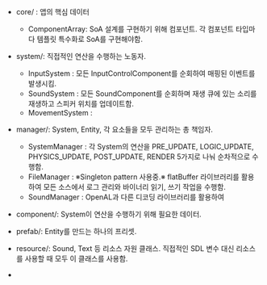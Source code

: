 - core/ : 앱의 핵심 데이터
  - ComponentArray: SoA 설계를 구현하기 위해 컴포넌트.
  각 컴포넌트 타입마다 템플릿 특수화로 SoA를 구현해야함.
  
- system/: 직접적인 연산을 수행하는 노동자.
  - InputSystem : 모든 InputControlComponent를 순회하여 매핑된 이벤트를 발생시킴.
  - SoundSystem : 모든 SoundComponent를 순회하며 재생 큐에 있는 
  소리를 재생하고 스피커 위치를 업데이트함.
  - MovementSystem : 
- manager/: System, Entity, 각 요소들을 모두 관리하는 총 책임자.
  - SystemManager : 각 System의 연산을 PRE_UPDATE, LOGIC_UPDATE, PHYSICS_UPDATE, POST_UPDATE, RENDER 5가지로 나눠 순차적으로 수행함. 
  - FileManager : ※Singleton pattern 사용중.※ flatBuffer 라이브러리를 활용하여 모든 소스에서 로그 관리와 바이너리 읽기, 쓰기 작업을 수행함.
  - SoundManager : OpenAL과 다른 디코딩 라이브러리를 활용하여 
- component/: System이 연산을 수행하기 위해 필요한 데이터.
- prefab/: Entity를 만드는 하나의 프리셋.
- resource/: Sound, Text 등 리소스 자원 클래스. 직접적인 SDL 변수 대신  리소스를 사용할 때 모두 이 클래스를 사용함.
- 